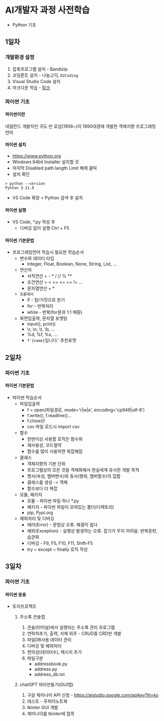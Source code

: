 # AI개발자 과정 사전학습
- Python 기초

## 1일차

### 개발환경 설정

1. 압축프로그램 설치 - Bandizip
2. 코딩폰트 설치 - 나눔고딕, `D2Coding`
3. Visual Studio Code 설치
4. 마크다운 학습 - [링크](./markdown_basic.md)

### 파이썬 기초

#### 파이썬이란

네덜란드 개발자인 귀도 반 로섬(1956~)이 1990대경에 개발한 객체지향 프로그래밍 언어

#### 파이썬 설치

- https://www.python.org
- Windows 64bit Installer 설치할 것
- 마지막 Disabled path langth Limit 해제 클릭
- 설치 확인

```shell
> python --version
Pyhton 3.11.9
```

- VS Code 확장 > Python 검색 후 설치

#### 파이썬 실행
- VS Code, *.py 작성 후
    - 디버깅 없이 실행 Ctrl + F5

#### 파이썬 기본문법
- 프로그래밍언어 학습시 필요한 학습순서
    - 변수와 데이터 타입 
        - Integer, Float, Boolean, None, String, List, ...
    - 연산자
        - 사칙연산 + - * / // % ** 
        - 조건연산 > < >= <= == != ...
        - 문자열연산 + *
    - `흐름제어`
        - if - 참/거짓으로 분기
        - for - 반복처리
        - while - 반복(for문과 1:1 매핑)
    - 화면입출력, 문자열 포맷팅
        - input(), print()
        - \r, \n, \t, \b, ...
        - %d, %f, %s, ...
        - `f'{name}`입니다.' 추천포맷

## 2일차
### 파이썬 기초
#### 파이썬 기본문법
- 파이썬 학습순서
    - 파일입출력
        - f = open(파일경로, mode='r|w|a', encoding='cp949|utf-8')
        - f.write(), f.readline()...
        - f.close()!
        - csv 파일 로드시 import csv
    - 함수
        - 한번이상 사용할 로직은 함수화
        - 재사용성, 코드절약
        - 함수를 많이 사용하면 복잡해짐
    - 클래스
        - 객체지향의 기본 단위
        - 프로그램상의 모든 것을 객체화해서 현실세계 유사한 개발 목적
        - 명사(속성, 멤버변수)와 동사(행위, 멤버함수)의 집합
        - 클래스를 생성 -> 객체
        - 함수보다 더 복잡
    - 모듈, 패키지
        - 모듈 - 파이썬 파일 하나 *.py
        - 패키지 - 파이썬 파일이 모여있는 폴더(디렉토리)
        - pip, Pypi.org 
    - 예외처리 및 디버깅
        - 에러(Error) - 문법상 오류. 해결이 쉽다
        - 예외(Exception) - 실행상 발생하는 오류. 잡기가 무지 어려움. 반복훈련, 습관화
        - 디버깅 - F9, F5, F10, F11, Shift-F5
        - try ~ except ~ finally 로직 작성

## 3일차
### 파이썬 기초
#### 파이썬 응용
- 토이프로젝트 
    1. 주소록 콘솔앱
        1. 콘솔(터미널)에서 실행되는 주소록 관리 프로그램
        2. 연락처추가, 출력, 삭제 위주 - CRUD중 CRD만 개발
        3. 파일DB사용 데이터 관리
        4. 디버깅 및 예외처리
        5. 편의성(데이터수), 메시지 추가
        6. 파일구분
            - addressbook.py
            - address.py
            - address_db.txt

    2. chatGPT 따라만들기(GUI앱)
        1. 구글 제미나이 API 신청 - https://aistudio.google.com/apikey?hl=ko
        2. 테스트 - 주피터노트북
        3. tkinter GUI 개발
        4. 제미나이를 tkinter에 접목